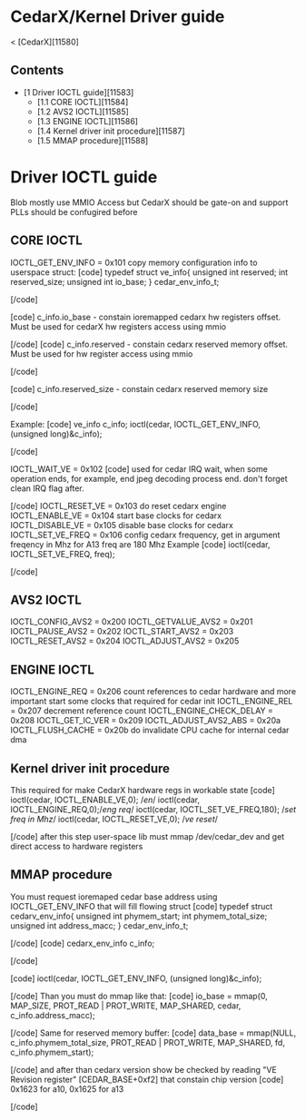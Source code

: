 # CedarX/Kernel Driver guide
< [CedarX][11580]
 
## Contents
  * [1 Driver IOCTL guide][11583]
    * [1.1 CORE IOCTL][11584]
    * [1.2 AVS2 IOCTL][11585]
    * [1.3 ENGINE IOCTL][11586]
    * [1.4 Kernel driver init procedure][11587]
    * [1.5 MMAP procedure][11588]

# Driver IOCTL guide
Blob mostly use MMIO Access but CedarX should be gate-on and support PLLs should be confugired before 
## CORE IOCTL
IOCTL_GET_ENV_INFO = 0x101 
copy memory configuration info to userspace struct: 
[code] 
    typedef struct ve_info{
      unsigned int reserved;
      int reserved_size;
      unsigned int io_base;
    } cedar_env_info_t;
    
[/code]
  

[code] 
    c_info.io_base - constain ioremapped  cedarx hw registers offset. 
    Must be used for cedarX hw registers access using mmio
    
[/code]
[code] 
    c_info.reserved - constain cedarx reserved memory offset. 
    Must be used for hw register access using mmio
    
[/code]
  

[code] 
    c_info.reserved_size - constain cedarx reserved memory size  
    
[/code]
  
Example: 
[code] 
    ve_info c_info;
    ioctl(cedar, IOCTL_GET_ENV_INFO, (unsigned long)&c_info);
    
[/code]
  
IOCTL_WAIT_VE = 0x102 
[code] 
    used for cedar IRQ wait, when some operation ends, for example,
    end jpeg decoding process end. don't forget clean IRQ flag after.
    
[/code]
IOCTL_RESET_VE = 0x103 
do reset cedarx engine 
IOCTL_ENABLE_VE = 0x104 
start base clocks for cedarx 
IOCTL_DISABLE_VE = 0x105 
disable base clocks for cedarx 
IOCTL_SET_VE_FREQ = 0x106 
config cedarx frequency, get in argument freqency in Mhz 
for A13 freq are 180 Mhz 
Example 
[code] 
    ioctl(cedar, IOCTL_SET_VE_FREQ, freq);
    
[/code]
## AVS2 IOCTL
IOCTL_CONFIG_AVS2 = 0x200 
IOCTL_GETVALUE_AVS2 = 0x201 
IOCTL_PAUSE_AVS2 = 0x202 
IOCTL_START_AVS2 = 0x203 
IOCTL_RESET_AVS2 = 0x204 
IOCTL_ADJUST_AVS2 = 0x205 
## ENGINE IOCTL
IOCTL_ENGINE_REQ = 0x206 
count references to cedar hardware and more important start some clocks that required for cedar init 
IOCTL_ENGINE_REL = 0x207 
decrement reference count 
IOCTL_ENGINE_CHECK_DELAY = 0x208 
IOCTL_GET_IC_VER = 0x209 
IOCTL_ADJUST_AVS2_ABS = 0x20a 
IOCTL_FLUSH_CACHE = 0x20b do invalidate CPU cache for internal cedar dma 
## Kernel driver init procedure
This required for make CedarX hardware regs in workable state 
[code] 
       ioctl(cedar, IOCTL_ENABLE_VE,0); /*en*/
       ioctl(cedar, IOCTL_ENGINE_REQ,0);/*eng req*/
       ioctl(cedar, IOCTL_SET_VE_FREQ,180); /*set freq in Mhz*/
       ioctl(cedar, IOCTL_RESET_VE,0); /*ve reset*/
    
[/code]
after this step user-space lib must mmap /dev/cedar_dev and get direct access to hardware registers 
## MMAP procedure
You must request ioremaped cedar base address using IOCTL_GET_ENV_INFO that will fill flowing struct 
[code] 
    typedef struct cedarv_env_info{
      unsigned int phymem_start;
      int phymem_total_size;
      unsigned int address_macc;
    } cedar_env_info_t;
    
[/code]
[code] 
    cedarx_env_info c_info;
    
[/code]
  

[code] 
    ioctl(cedar, IOCTL_GET_ENV_INFO, (unsigned long)&c_info);
    
[/code]
Than you must do mmap like that: 
[code] 
    io_base = mmap(0, MAP_SIZE, PROT_READ | PROT_WRITE, MAP_SHARED, cedar, c_info.address_macc);
    
[/code]
Same for reserved memory buffer: 
[code] 
    data_base = mmap(NULL, c_info.phymem_total_size, PROT_READ | PROT_WRITE, MAP_SHARED, fd, c_info.phymem_start);
    
[/code]
and after than cedarx version show be checked by reading "VE Revision register" [CEDAR_BASE+0xf2] that constain chip version 
[code] 
    0x1623 for a10, 0x1625 for a13
    
[/code]
